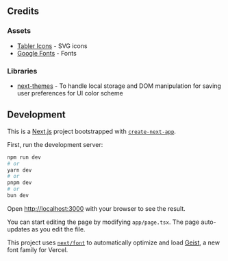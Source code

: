 ## Credits
### Assets
- [Tabler Icons](https://tabler.io/icons) - SVG icons
- [Google Fonts](https://fonts.google.com/) - Fonts
### Libraries
- [next-themes](https://github.com/pacocoursey/next-themes) - To handle local storage and DOM manipulation for saving user preferences for UI color scheme

## Development
This is a [Next.js](https://nextjs.org) project bootstrapped with [`create-next-app`](https://nextjs.org/docs/app/api-reference/cli/create-next-app).

First, run the development server:

```bash
npm run dev
# or
yarn dev
# or
pnpm dev
# or
bun dev
```

Open [http://localhost:3000](http://localhost:3000) with your browser to see the result.

You can start editing the page by modifying `app/page.tsx`. The page auto-updates as you edit the file.

This project uses [`next/font`](https://nextjs.org/docs/app/building-your-application/optimizing/fonts) to automatically optimize and load [Geist](https://vercel.com/font), a new font family for Vercel.